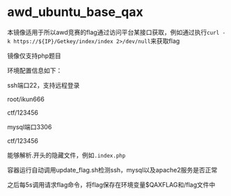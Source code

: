 # awd_ubuntu_base_qax

本镜像适用于所以awd竞赛的flag通过访问平台某接口获取，例如通过执行`curl -k https://${IP}/Getkey/index/index 2>/dev/null`来获取flag

镜像仅支持php题目

环境配置信息如下：

ssh端口22，支持远程登录

root/ikun666

ctf/123456

mysql端口3306

ctf/123456

能够解析.开头的隐藏文件，例如`.index.php`

容器运行自动调用update_flag.sh检测ssh，mysql以及apache2服务是否正常

之后每5s调用请求flag命令，将flag保存在环境变量$QAXFLAG和/flag文件中
